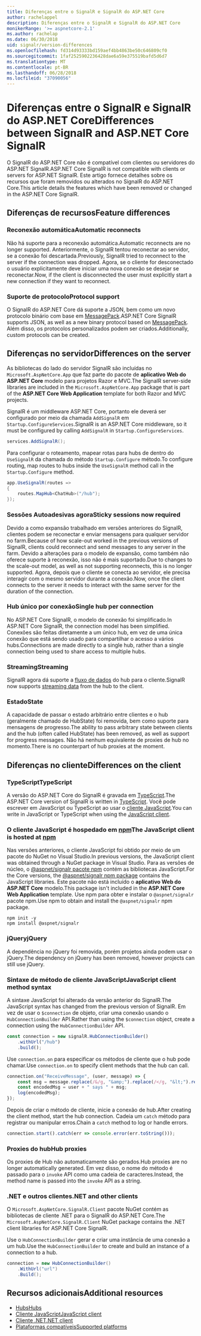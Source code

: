 ```yaml
---
title: Diferenças entre o SignalR e SignalR do ASP.NET Core
author: rachelappel
description: Diferenças entre o SignalR e SignalR do ASP.NET Core
monikerRange: '>= aspnetcore-2.1'
ms.author: rachelap
ms.date: 06/30/2018
uid: signalr/version-differences
ms.openlocfilehash: fd314d93333bd159aef4bb4863be50c646809cf0
ms.sourcegitcommit: 1faf2525902236428dae6a59e375519bafd5d6d7
ms.translationtype: MT
ms.contentlocale: pt-BR
ms.lasthandoff: 06/28/2018
ms.locfileid: "37090056"
---
```

# <a name="differences-between-signalr-and-aspnet-core-signalr"></a><span data-ttu-id="ced55-103">Diferenças entre o SignalR e SignalR do ASP.NET Core</span><span class="sxs-lookup"><span data-stu-id="ced55-103">Differences between SignalR and ASP.NET Core SignalR</span></span>

<span data-ttu-id="ced55-104">O SignalR do ASP.NET Core não é compatível com clientes ou servidores do ASP.NET SignalR.</span><span class="sxs-lookup"><span data-stu-id="ced55-104">ASP.NET Core SignalR is not compatible with clients or servers for ASP.NET SignalR.</span></span> <span data-ttu-id="ced55-105">Este artigo fornece detalhes sobre os recursos que foram removidos ou alterados no SignalR do ASP.NET Core.</span><span class="sxs-lookup"><span data-stu-id="ced55-105">This article details the features which have been removed or changed in the ASP.NET Core SignalR.</span></span>

## <a name="feature-differences"></a><span data-ttu-id="ced55-106">Diferenças de recursos</span><span class="sxs-lookup"><span data-stu-id="ced55-106">Feature differences</span></span>

### <a name="automatic-reconnects"></a><span data-ttu-id="ced55-107">Reconexão automática</span><span class="sxs-lookup"><span data-stu-id="ced55-107">Automatic reconnects</span></span>

<span data-ttu-id="ced55-108">Não há suporte para a reconexão automática.</span><span class="sxs-lookup"><span data-stu-id="ced55-108">Automatic reconnects are no longer supported.</span></span> <span data-ttu-id="ced55-109">Anteriormente, o SignalR tentou reconectar ao servidor, se a conexão foi descartada.</span><span class="sxs-lookup"><span data-stu-id="ced55-109">Previously, SignalR tried to reconnect to the server if the connection was dropped.</span></span> <span data-ttu-id="ced55-110">Agora, se o cliente for desconectado o usuário explicitamente deve iniciar uma nova conexão se desejar se reconectar.</span><span class="sxs-lookup"><span data-stu-id="ced55-110">Now, if the client is disconnected the user must explicitly start a new connection if they want to reconnect.</span></span>

### <a name="protocol-support"></a><span data-ttu-id="ced55-111">Suporte de protocolo</span><span class="sxs-lookup"><span data-stu-id="ced55-111">Protocol support</span></span>

<span data-ttu-id="ced55-112">O SignalR do ASP.NET Core dá suporte a JSON, bem como um novo protocolo binário com base em [MessagePack](xref:signalr/messagepackhubprotocol).</span><span class="sxs-lookup"><span data-stu-id="ced55-112">ASP.NET Core SignalR supports JSON, as well as a new binary protocol based on [MessagePack](xref:signalr/messagepackhubprotocol).</span></span> <span data-ttu-id="ced55-113">Além disso, os protocolos personalizados podem ser criados.</span><span class="sxs-lookup"><span data-stu-id="ced55-113">Additionally, custom protocols can be created.</span></span>

## <a name="differences-on-the-server"></a><span data-ttu-id="ced55-114">Diferenças no servidor</span><span class="sxs-lookup"><span data-stu-id="ced55-114">Differences on the server</span></span>

<span data-ttu-id="ced55-115">As bibliotecas do lado do servidor SignalR são incluídas no `Microsoft.AspNetCore.App` que faz parte do pacote de **aplicativo Web do ASP.NET Core** modelo para projetos Razor e MVC.</span><span class="sxs-lookup"><span data-stu-id="ced55-115">The SignalR server-side libraries are included in the `Microsoft.AspNetCore.App` package that is part of the **ASP.NET Core Web Application** template for both Razor and MVC projects.</span></span>

<span data-ttu-id="ced55-116">SignalR é um middleware ASP.NET Core, portanto ele deverá ser configurado por meio da chamada `AddSignalR` em `Startup.ConfigureServices`.</span><span class="sxs-lookup"><span data-stu-id="ced55-116">SignalR is an ASP.NET Core middleware, so it must be configured by calling `AddSignalR` in `Startup.ConfigureServices`.</span></span>

```csharp
services.AddSignalR();
```

<span data-ttu-id="ced55-117">Para configurar o roteamento, mapear rotas para hubs de dentro do `UseSignalR` da chamada do método `Startup.Configure` método.</span><span class="sxs-lookup"><span data-stu-id="ced55-117">To configure routing, map routes to hubs inside the `UseSignalR` method call in the `Startup.Configure` method.</span></span>

```csharp
app.UseSignalR(routes =>
{
    routes.MapHub<ChatHub>("/hub");
});
```

### <a name="sticky-sessions-now-required"></a><span data-ttu-id="ced55-118">Sessões Autoadesivas agora</span><span class="sxs-lookup"><span data-stu-id="ced55-118">Sticky sessions now required</span></span>

<span data-ttu-id="ced55-119">Devido a como expansão trabalhado em versões anteriores do SignalR, clientes podem se reconectar e enviar mensagens para qualquer servidor no farm.</span><span class="sxs-lookup"><span data-stu-id="ced55-119">Because of how scale-out worked in the previous versions of SignalR, clients could reconnect and send messages to any server in the farm.</span></span> <span data-ttu-id="ced55-120">Devido a alterações para o modelo de expansão, como também não oferece suporte à reconexão, isso não é mais suportado.</span><span class="sxs-lookup"><span data-stu-id="ced55-120">Due to changes to the scale-out model, as well as not supporting reconnects, this is no longer supported.</span></span> <span data-ttu-id="ced55-121">Agora, depois que o cliente se conecta ao servidor, ele precisa interagir com o mesmo servidor durante a conexão.</span><span class="sxs-lookup"><span data-stu-id="ced55-121">Now, once the client connects to the server it needs to interact with the same server for the duration of the connection.</span></span>

### <a name="single-hub-per-connection"></a><span data-ttu-id="ced55-122">Hub único por conexão</span><span class="sxs-lookup"><span data-stu-id="ced55-122">Single hub per connection</span></span>

<span data-ttu-id="ced55-123">No ASP.NET Core SignalR, o modelo de conexão foi simplificado.</span><span class="sxs-lookup"><span data-stu-id="ced55-123">In ASP.NET Core SignalR, the connection model has been simplified.</span></span> <span data-ttu-id="ced55-124">Conexões são feitas diretamente a um único hub, em vez de uma única conexão que está sendo usado para compartilhar o acesso a vários hubs.</span><span class="sxs-lookup"><span data-stu-id="ced55-124">Connections are made directly to a single hub, rather than a single connection being used to share access to multiple hubs.</span></span>

### <a name="streaming"></a><span data-ttu-id="ced55-125">Streaming</span><span class="sxs-lookup"><span data-stu-id="ced55-125">Streaming</span></span>

<span data-ttu-id="ced55-126">SignalR agora dá suporte a [fluxo de dados](xref:signalr/streaming) do hub para o cliente.</span><span class="sxs-lookup"><span data-stu-id="ced55-126">SignalR now supports [streaming data](xref:signalr/streaming) from the hub to the client.</span></span>

### <a name="state"></a><span data-ttu-id="ced55-127">Estado</span><span class="sxs-lookup"><span data-stu-id="ced55-127">State</span></span>

<span data-ttu-id="ced55-128">A capacidade de passar o estado arbitrário entre clientes e o hub (geralmente chamado de HubState) foi removida, bem como suporte para mensagens de progresso.</span><span class="sxs-lookup"><span data-stu-id="ced55-128">The ability to pass arbitrary state between clients and the hub (often called HubState) has been removed, as well as support for progress messages.</span></span> <span data-ttu-id="ced55-129">Não há nenhum equivalente de proxies de hub no momento.</span><span class="sxs-lookup"><span data-stu-id="ced55-129">There is no counterpart of hub proxies at the moment.</span></span>

## <a name="differences-on-the-client"></a><span data-ttu-id="ced55-130">Diferenças no cliente</span><span class="sxs-lookup"><span data-stu-id="ced55-130">Differences on the client</span></span>

### <a name="typescript"></a><span data-ttu-id="ced55-131">TypeScript</span><span class="sxs-lookup"><span data-stu-id="ced55-131">TypeScript</span></span>

<span data-ttu-id="ced55-132">A versão do ASP.NET Core do SignalR é gravada em [TypeScript](https://www.typescriptlang.org/).</span><span class="sxs-lookup"><span data-stu-id="ced55-132">The ASP.NET Core version of SignalR is written in [TypeScript](https://www.typescriptlang.org/).</span></span> <span data-ttu-id="ced55-133">Você pode escrever em JavaScript ou TypeScript ao usar o [cliente JavaScript](xref:signalr/javascript-client).</span><span class="sxs-lookup"><span data-stu-id="ced55-133">You can write in JavaScript or TypeScript when using the [JavaScript client](xref:signalr/javascript-client).</span></span>

### <a name="the-javascript-client-is-hosted-at-npmhttpswwwnpmjscom"></a><span data-ttu-id="ced55-134">O cliente JavaScript é hospedado em [npm](https://www.npmjs.com/)</span><span class="sxs-lookup"><span data-stu-id="ced55-134">The JavaScript client is hosted at [npm](https://www.npmjs.com/)</span></span>

<span data-ttu-id="ced55-135">Nas versões anteriores, o cliente JavaScript foi obtido por meio de um pacote do NuGet no Visual Studio.</span><span class="sxs-lookup"><span data-stu-id="ced55-135">In previous versions, the JavaScript client was obtained through a NuGet package in Visual Studio.</span></span> <span data-ttu-id="ced55-136">Para as versões de núcleo, o [ @aspnet/signalr pacote npm](https://www.npmjs.com/package/@aspnet/signalr) contém as bibliotecas JavaScript.</span><span class="sxs-lookup"><span data-stu-id="ced55-136">For the Core versions, the [@aspnet/signalr npm package](https://www.npmjs.com/package/@aspnet/signalr) contains the JavaScript libraries.</span></span> <span data-ttu-id="ced55-137">Este pacote não está incluído o **aplicativo Web do ASP.NET Core** modelo.</span><span class="sxs-lookup"><span data-stu-id="ced55-137">This package isn't included in the **ASP.NET Core Web Application** template.</span></span> <span data-ttu-id="ced55-138">Use npm para obter e instalar o `@aspnet/signalr` pacote npm.</span><span class="sxs-lookup"><span data-stu-id="ced55-138">Use npm to obtain and install the `@aspnet/signalr` npm package.</span></span>

```console
npm init -y
npm install @aspnet/signalr
```

### <a name="jquery"></a><span data-ttu-id="ced55-139">jQuery</span><span class="sxs-lookup"><span data-stu-id="ced55-139">jQuery</span></span>

<span data-ttu-id="ced55-140">A dependência no jQuery foi removida, porém projetos ainda podem usar o jQuery.</span><span class="sxs-lookup"><span data-stu-id="ced55-140">The dependency on jQuery has been removed, however projects can still use jQuery.</span></span>

### <a name="javascript-client-method-syntax"></a><span data-ttu-id="ced55-141">Sintaxe de método de cliente JavaScript</span><span class="sxs-lookup"><span data-stu-id="ced55-141">JavaScript client method syntax</span></span>

<span data-ttu-id="ced55-142">A sintaxe JavaScript foi alterado da versão anterior do SignalR.</span><span class="sxs-lookup"><span data-stu-id="ced55-142">The JavaScript syntax has changed from the previous version of SignalR.</span></span> <span data-ttu-id="ced55-143">Em vez de usar o `$connection` de objeto, criar uma conexão usando o `HubConnectionBuilder` API.</span><span class="sxs-lookup"><span data-stu-id="ced55-143">Rather than using the `$connection` object, create a connection using the `HubConnectionBuilder` API.</span></span>

```javascript
const connection = new signalR.HubConnectionBuilder()
    .withUrl("/hub")
    .build();
```

<span data-ttu-id="ced55-144">Use `connection.on` para especificar os métodos de cliente que o hub pode chamar.</span><span class="sxs-lookup"><span data-stu-id="ced55-144">Use `connection.on` to specify client methods that the hub can call.</span></span>

```javascript
connection.on("ReceiveMessage", (user, message) => {
    const msg = message.replace(/&/g, "&amp;").replace(/</g, "&lt;").replace(/>/g, "&gt;");
    const encodedMsg = user + " says " + msg;
    log(encodedMsg);
});
```

<span data-ttu-id="ced55-145">Depois de criar o método de cliente, inicie a conexão de hub.</span><span class="sxs-lookup"><span data-stu-id="ced55-145">After creating the client method, start the hub connection.</span></span> <span data-ttu-id="ced55-146">Cadeia um `catch` método para registrar ou manipular erros.</span><span class="sxs-lookup"><span data-stu-id="ced55-146">Chain a `catch` method to log or handle errors.</span></span>

```javascript
connection.start().catch(err => console.error(err.toString()));
```

### <a name="hub-proxies"></a><span data-ttu-id="ced55-147">Proxies do hub</span><span class="sxs-lookup"><span data-stu-id="ced55-147">Hub proxies</span></span>

<span data-ttu-id="ced55-148">Os proxies de Hub não automaticamente são gerados.</span><span class="sxs-lookup"><span data-stu-id="ced55-148">Hub proxies are no longer automatically generated.</span></span> <span data-ttu-id="ced55-149">Em vez disso, o nome do método é passado para o `invoke` API como uma cadeia de caracteres.</span><span class="sxs-lookup"><span data-stu-id="ced55-149">Instead, the method name is passed into the `invoke` API as a string.</span></span>

### <a name="net-and-other-clients"></a><span data-ttu-id="ced55-150">.NET e outros clientes</span><span class="sxs-lookup"><span data-stu-id="ced55-150">.NET and other clients</span></span>

<span data-ttu-id="ced55-151">O `Microsoft.AspNetCore.SignalR.Client` pacote NuGet contém as bibliotecas de cliente .NET para o SignalR do ASP.NET Core.</span><span class="sxs-lookup"><span data-stu-id="ced55-151">The `Microsoft.AspNetCore.SignalR.Client` NuGet package contains the .NET client libraries for ASP.NET Core SignalR.</span></span>

<span data-ttu-id="ced55-152">Use o `HubConnectionBuilder` gerar e criar uma instância de uma conexão a um hub.</span><span class="sxs-lookup"><span data-stu-id="ced55-152">Use the `HubConnectionBuilder` to create and build an instance of a connection to a hub.</span></span>

```csharp
connection = new HubConnectionBuilder()
    .WithUrl("url")
    .Build();
```

## <a name="additional-resources"></a><span data-ttu-id="ced55-153">Recursos adicionais</span><span class="sxs-lookup"><span data-stu-id="ced55-153">Additional resources</span></span>

* [<span data-ttu-id="ced55-154">Hubs</span><span class="sxs-lookup"><span data-stu-id="ced55-154">Hubs</span></span>](xref:signalr/hubs)
* [<span data-ttu-id="ced55-155">Cliente JavaScript</span><span class="sxs-lookup"><span data-stu-id="ced55-155">JavaScript client</span></span>](xref:signalr/javascript-client)
* [<span data-ttu-id="ced55-156">Cliente .NET</span><span class="sxs-lookup"><span data-stu-id="ced55-156">.NET client</span></span>](xref:signalr/dotnet-client)
* [<span data-ttu-id="ced55-157">Plataformas compatíveis</span><span class="sxs-lookup"><span data-stu-id="ced55-157">Supported platforms</span></span>](xref:signalr/supported-platforms)
